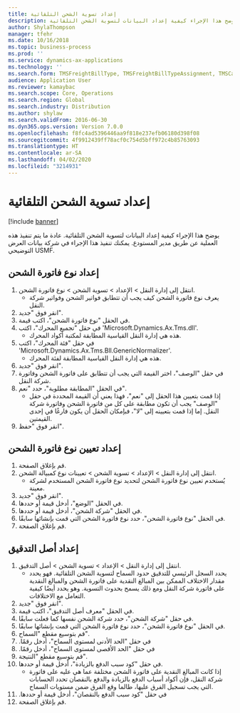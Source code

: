 ```yaml
---
title: إعداد تسوية الشحن التلقائية
description: يوضح هذا الإجراء كيفية إعداد البيانات لتسوية الشحن التلقائية.
author: ShylaThompson
manager: tfehr
ms.date: 10/16/2018
ms.topic: business-process
ms.prod: ''
ms.service: dynamics-ax-applications
ms.technology: ''
ms.search.form: TMSFreightBillType, TMSFreightBillTypeAssignment, TMSCarrierCodeLookup, DefaultDashboard, TMSAuditMaster
audience: Application User
ms.reviewer: kamaybac
ms.search.scope: Core, Operations
ms.search.region: Global
ms.search.industry: Distribution
ms.author: shylaw
ms.search.validFrom: 2016-06-30
ms.dyn365.ops.version: Version 7.0.0
ms.openlocfilehash: f8fc4ad5396446aa9f818e237efb06180d398f08
ms.sourcegitcommit: 4f9912439ff78acf0c754d5bff972c4b85763093
ms.translationtype: HT
ms.contentlocale: ar-SA
ms.lasthandoff: 04/02/2020
ms.locfileid: "3214931"
---
```

# <a name="set-up-automatic-freight-reconciliation"></a>إعداد تسوية الشحن التلقائية

[!include [banner](../../includes/banner.md)]

يوضح هذا الإجراء كيفية إعداد البيانات لتسوية الشحن التلقائية. عادة ما يتم تنفيذ هذه العملية عن طريق مدير المستودع. يمكنك تنفيذ هذا الإجراء في شركة بيانات العرض التوضيحي USMF.


## <a name="set-up-the-freight-bill-type"></a>إعداد نوع فاتورة الشحن
1. انتقل إلى إدارة النقل > الإعداد > تسوية الشحن > نوع فاتورة الشحن.
    * يعرف نوع فاتورة الشحن كيف يجب أن تتطابق فواتير الشحن وفواتير شركة النقل.  
2. انقر فوق "جديد".
3. في الحقل "نوع فاتورة الشحن"، اكتب قيمة.
4. في حقل "تجميع المحرك"، اكتب 'Microsoft.Dynamics.Ax.Tms.dll'.
    * هذه هي إدارة النقل القياسية المطابقة لمكتبة أكواد المحرك.  
5. في حقل "فئة المحرك"، اكتب 'Microsoft.Dynamics.Ax.Tms.Bll.GenericNormalizer'.
    * هذه هي إدارة النقل القياسية المطابقة لفئة المحرك.  
6. انقر فوق "جديد".
7. في حقل "الوصف"، اختر القيمة التي يجب أن تتطابق على فاتورة الشحن وفاتورة شركة النقل.  
8. في الحقل "المطابقة مطلوبة"، حدد "نعم".
    * إذا قمت بتعيين هذا الحقل إلى "نعم"، فهذا يعني أن القيمة المحددة في حقل "الوصف" يجب أن تكون مطابقة على كل من فاتورة الشحن وفاتورة شركة النقل. إما إذا قمت بتعيينه إلى "لا"، فبإمكان الحقل أن يكون فارغًا في إحدى القيمتين.  
9. انقر فوق "حفظ".

## <a name="set-up-the-freight-bill-type-assignment"></a>إعداد تعيين نوع فاتورة الشحن
1. قم بإغلاق الصفحة.
2. انتقل إلى إدارة النقل > الإعداد > تسوية الشحن > تعيينات نوع كمبيالة الشحن.
    * يُستخدم تعيين نوع فاتورة الشحن لتحديد نوع فاتورة الشحن المستخدم لشركة معينة.   
3. انقر فوق "جديد".
4. في الحقل "الوضع"، أدخل قيمة أو حددها.
5. في الحقل "شركة الشحن"، أدخل قيمة أو حددها.
6. في الحقل "نوع فاتورة الشحن"، حدد نوع فاتورة الشحن التي قمت بإنشائها سابقًا.
7. قم بإغلاق الصفحة.

## <a name="set-up-the-audit-master"></a>إعداد أصل التدقيق
1. انتقل إلى إدارة النقل > الإعداد > تسوية الشحن > أصل التدقيق.
    * يحدد السجل الرئيسي للتدقيق حدود السماح لتسوية الشحن التلقائية. فهو يحدد مقدار الاختلاف الممكن بين المبالغ النقدية على فاتورة الشحن والمبالغ النقدية على فاتورة شركة النقل ومع ذلك يسمح بحدوث التسوية. وهو يحدد أيضًا كيفية التعامل مع الاختلافات.  
2. انقر فوق "جديد".
3. في الحقل "معرف أصل التدقيق‬"، اكتب قيمة.
4. في حقل "شركة الشحن"، حدد شركة الشحن نفسها كما فعلت سابقًا.
5. في الحقل "نوع فاتورة الشحن"، حدد نوع فاتورة الشحن التي قمت بإنشائها سابقًا.
6. قم بتوسيع مقطع "السماح".
7. في حقل "‏‫الحد الأدنى لمستوى السماح"، أدخل رقمًا.
8. في حقل "‏‫الحد الأقصى لمستوى السماح"، أدخل رقمًا.
9. قم بتوسيع مقطع "النتيجة".
10. في حقل "‏‫كود سبب الدفع بالزيادة‬"، أدخل قيمة أو حددها.
    * إذا كانت المبالغ النقدية على فاتورة الشحن مختلفة عما هي عليه على فاتورة شركة النقل، فإن أكواد أسباب الدفع بالزيادة والدفع بالنقصان تحدد الحسابات التي يجب تسجيل الفرق عليها، طالما وقع الفرق ضمن مستويات السماح.  
11. في حقل "‏‫كود سبب الدفع بالنقصان"، أدخل قيمة أو حددها.
12. قم بإغلاق الصفحة.

